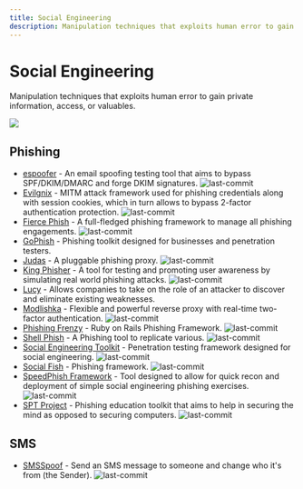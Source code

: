 ```yaml
---
title: Social Engineering
description: Manipulation techniques that exploits human error to gain private information, access, or valuables.
---
```


# Social Engineering

Manipulation techniques that exploits human error to gain private information, access, or valuables.

![](https://img.shields.io/badge/Tools%20%26%20Resources%20Available-15-757575?style=for-the-badge)

## Phishing

* [espoofer](https://github.com/chenjj/espoofer) - An email spoofing testing tool that aims to bypass SPF/DKIM/DMARC and forge DKIM signatures. ![last-commit](https://img.shields.io/github/last-commit/chenjj/espoofer?style=flat)
* [Evilgnix](https://github.com/kgretzky/evilginx2) - MITM attack framework used for phishing credentials along with session cookies, which in turn allows to bypass 2-factor authentication protection. ![last-commit](https://img.shields.io/github/last-commit/kgretzky/evilginx2?style=flat)
* [Fierce Phish](https://github.com/Raikia/FiercePhish) - A full-fledged phishing framework to manage all phishing engagements. ![last-commit](https://img.shields.io/github/last-commit/Raikia/FiercePhish?style=flat)
* [GoPhish](https://getgophish.com/) - Phishing toolkit designed for businesses and penetration testers. 
* [Judas](https://github.com/JonCooperWorks/judas) - A pluggable phishing proxy. ![last-commit](https://img.shields.io/github/last-commit/JonCooperWorks/judas?style=flat)
* [King Phisher](https://github.com/rsmusllp/king-phisher) - A tool for testing and promoting user awareness by simulating real world phishing attacks. ![last-commit](https://img.shields.io/github/last-commit/rsmusllp/king-phisher?style=flat)
* [Lucy](https://lucysecurity.com/download/) - Allows companies to take on the role of an attacker to discover and eliminate existing weaknesses. 
* [Modlishka](https://github.com/drk1wi/Modlishka) - Flexible and powerful reverse proxy with real-time two-factor authentication. ![last-commit](https://img.shields.io/github/last-commit/rk1wi/Modlishka?style=flat)
* [Phishing Frenzy](https://github.com/pentestgeek/phishing-frenzy) - Ruby on Rails Phishing Framework. ![last-commit](https://img.shields.io/github/last-commit/pentestgeek/phishing-frenzy?style=flat)
* [Shell Phish](https://github.com/suljot/shellphish) - A Phishing tool to replicate various. ![last-commit](https://img.shields.io/github/last-commit/suljot/shellphish?style=flat)
* [Social Engineering Toolkit](https://github.com/trustedsec/social-engineer-toolkit) - Penetration testing framework designed for social engineering. ![last-commit](https://img.shields.io/github/last-commit/trustedsec/social-engineer-toolkit?style=flat)
* [Social Fish](https://github.com/UndeadSec/SocialFish) - Phishing framework. ![last-commit](https://img.shields.io/github/last-commit/UndeadSec/SocialFish?style=flat)
* [SpeedPhish Framework](https://github.com/tatanus/SPF) - Tool designed to allow for quick recon and deployment of simple social engineering phishing exercises. ![last-commit](https://img.shields.io/github/last-commit/tatanus/SPF?style=flat)
* [SPT Project](https://github.com/chris-short/sptoolkit) - Phishing education toolkit that aims to help in securing the mind as opposed to securing computers. ![last-commit](https://img.shields.io/github/last-commit/chris-short/sptoolkit?style=flat)


## SMS

* [SMSSpoof](https://github.com/vpn/SMSSpoof) - Send an SMS message to someone and change who it's from \(the Sender\). ![last-commit](https://img.shields.io/github/last-commit/vpn/SMSSpoof?style=flat)